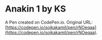 # Anakin 1 by KS

A Pen created on CodePen.io. Original URL: [https://codepen.io/sojkakamil/pen/rNOeqaa](https://codepen.io/sojkakamil/pen/rNOeqaa).



